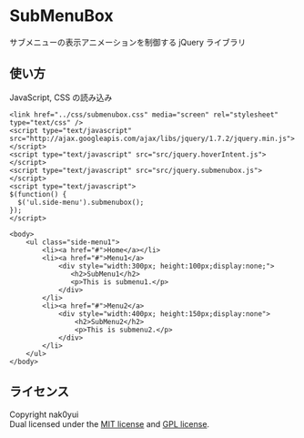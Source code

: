 SubMenuBox
======================
サブメニューの表示アニメーションを制御する jQuery ライブラリ

使い方
------
JavaScript, CSS の読み込み

    <link href="../css/submenubox.css" media="screen" rel="stylesheet" type="text/css" />
    <script type="text/javascript" src="http://ajax.googleapis.com/ajax/libs/jquery/1.7.2/jquery.min.js"></script>
    <script type="text/javascript" src="src/jquery.hoverIntent.js"></script>
    <script type="text/javascript" src="src/jquery.submenubox.js"></script>
    <script type="text/javascript">
    $(function() {
      $('ul.side-menu').submenubox();
    });
    </script>

    <body>
        <ul class="side-menu1">
            <li><a href="#">Home</a></li>
            <li><a href="#">Menu1</a>
                <div style="width:300px; height:100px;display:none;">
                   <h2>SubMenu1</h2>
                   <p>This is submenu1.</p>
                </div>                  
            </li>
            <li><a href="#">Menu2</a>
                <div style="width:400px; height:150px;display:none">
                    <h2>SubMenu2</h2>
                    <p>This is submenu2.</p>
                </div>
            </li>
        </ul>
    </body>

ライセンス
----------
Copyright nak0yui  
Dual licensed under the [MIT license][MIT] and [GPL license][GPL].

[MIT]: http://www.opensource.org/licenses/mit-license.php
[GPL]: http://www.gnu.org/licenses/gpl.html
